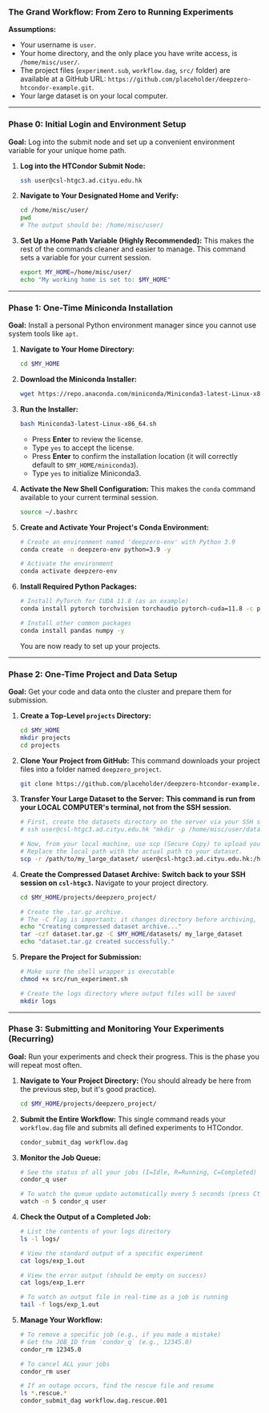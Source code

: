 ### The Grand Workflow: From Zero to Running Experiments

**Assumptions:**
*   Your username is `user`.
*   Your home directory, and the only place you have write access, is `/home/misc/user/`.
*   The project files (`experiment.sub`, `workflow.dag`, `src/` folder) are available at a GitHub URL: `https://github.com/placeholder/deepzero-htcondor-example.git`.
*   Your large dataset is on your local computer.

---

### Phase 0: Initial Login and Environment Setup

**Goal:** Log into the submit node and set up a convenient environment variable for your unique home path.

1.  **Log into the HTCondor Submit Node:**
    ```bash
    ssh user@csl-htgc3.ad.cityu.edu.hk
    ```

2.  **Navigate to Your Designated Home and Verify:**
    ```bash
    cd /home/misc/user/
    pwd 
    # The output should be: /home/misc/user/
    ```

3.  **Set Up a Home Path Variable (Highly Recommended):**
    This makes the rest of the commands cleaner and easier to manage. This command sets a variable for your current session.
    ```bash
    export MY_HOME=/home/misc/user/
    echo "My working home is set to: $MY_HOME"
    ```

---

### Phase 1: One-Time Miniconda Installation

**Goal:** Install a personal Python environment manager since you cannot use system tools like `apt`.

1.  **Navigate to Your Home Directory:**
    ```bash
    cd $MY_HOME
    ```

2.  **Download the Miniconda Installer:**
    ```bash
    wget https://repo.anaconda.com/miniconda/Miniconda3-latest-Linux-x86_64.sh
    ```

3.  **Run the Installer:**
    ```bash
    bash Miniconda3-latest-Linux-x86_64.sh
    ```
    *   Press **Enter** to review the license.
    *   Type `yes` to accept the license.
    *   Press **Enter** to confirm the installation location (it will correctly default to `$MY_HOME/miniconda3`).
    *   Type `yes` to initialize Miniconda3.

4.  **Activate the New Shell Configuration:**
    This makes the `conda` command available to your current terminal session.
    ```bash
    source ~/.bashrc
    ```

5.  **Create and Activate Your Project's Conda Environment:**
    ```bash
    # Create an environment named 'deepzero-env' with Python 3.9
    conda create -n deepzero-env python=3.9 -y

    # Activate the environment
    conda activate deepzero-env
    ```

6.  **Install Required Python Packages:**
    ```bash
    # Install PyTorch for CUDA 11.8 (as an example)
    conda install pytorch torchvision torchaudio pytorch-cuda=11.8 -c pytorch -c nvidia -y
    
    # Install other common packages
    conda install pandas numpy -y
    ```
    You are now ready to set up your projects.

---

### Phase 2: One-Time Project and Data Setup

**Goal:** Get your code and data onto the cluster and prepare them for submission.

1.  **Create a Top-Level `projects` Directory:**
    ```bash
    cd $MY_HOME
    mkdir projects
    cd projects
    ```

2.  **Clone Your Project from GitHub:**
    This command downloads your project files into a folder named `deepzero_project`.
    ```bash
    git clone https://github.com/placeholder/deepzero-htcondor-example.git deepzero_project
    ```

3.  **Transfer Your Large Dataset to the Server:**
    **This command is run from your LOCAL COMPUTER's terminal, not from the SSH session.**
    ```bash
    # First, create the datasets directory on the server via your SSH session:
    # ssh user@csl-htgc3.ad.cityu.edu.hk "mkdir -p /home/misc/user/datasets"

    # Now, from your local machine, use scp (Secure Copy) to upload your data.
    # Replace the local path with the actual path to your dataset.
    scp -r /path/to/my_large_dataset/ user@csl-htgc3.ad.cityu.edu.hk:/home/misc/user/datasets/
    ```

4.  **Create the Compressed Dataset Archive:**
    **Switch back to your SSH session on `csl-htgc3`.** Navigate to your project directory.
    ```bash
    cd $MY_HOME/projects/deepzero_project/
    
    # Create the .tar.gz archive.
    # The -C flag is important: it changes directory before archiving, creating clean paths inside.
    echo "Creating compressed dataset archive..."
    tar -czf dataset.tar.gz -C $MY_HOME/datasets/ my_large_dataset
    echo "dataset.tar.gz created successfully."
    ```

5.  **Prepare the Project for Submission:**
    ```bash
    # Make sure the shell wrapper is executable
    chmod +x src/run_experiment.sh

    # Create the logs directory where output files will be saved
    mkdir logs
    ```

---

### Phase 3: Submitting and Monitoring Your Experiments (Recurring)

**Goal:** Run your experiments and check their progress. This is the phase you will repeat most often.

1.  **Navigate to Your Project Directory:**
    (You should already be here from the previous step, but it's good practice).
    ```bash
    cd $MY_HOME/projects/deepzero_project/
    ```

2.  **Submit the Entire Workflow:**
    This single command reads your `workflow.dag` file and submits all defined experiments to HTCondor.
    ```bash
    condor_submit_dag workflow.dag
    ```

3.  **Monitor the Job Queue:**
    ```bash
    # See the status of all your jobs (I=Idle, R=Running, C=Completed)
    condor_q user

    # To watch the queue update automatically every 5 seconds (press Ctrl+C to exit)
    watch -n 5 condor_q user
    ```

4.  **Check the Output of a Completed Job:**
    ```bash
    # List the contents of your logs directory
    ls -l logs/

    # View the standard output of a specific experiment
    cat logs/exp_1.out

    # View the error output (should be empty on success)
    cat logs/exp_1.err

    # To watch an output file in real-time as a job is running
    tail -f logs/exp_1.out
    ```

5.  **Manage Your Workflow:**
    ```bash
    # To remove a specific job (e.g., if you made a mistake)
    # Get the JOB_ID from `condor_q` (e.g., 12345.0)
    condor_rm 12345.0

    # To cancel ALL your jobs
    condor_rm user

    # If an outage occurs, find the rescue file and resume
    ls *.rescue.*
    condor_submit_dag workflow.dag.rescue.001
    ```
